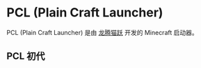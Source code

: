 # PCL (Plain Craft Launcher)

PCL (Plain Craft Launcher) 是由 [龙腾猫跃](https://afdian.net/a/LTCat) 开发的 Minecraft 启动器。

## PCL 初代

